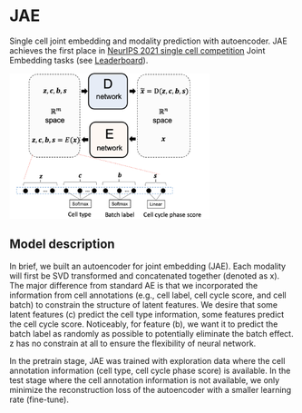 # JAE
Single cell joint embedding and modality prediction with autoencoder. JAE achieves the first place in [NeurIPS 2021 single cell competition](https://openproblems.bio/neurips_2021/) Joint Embedding tasks (see [Leaderboard](https://eval.ai/web/challenges/challenge-page/1111/leaderboard/2863)).

<img src="model_architecture.png" width="70%">

## Model description

In brief, we built an autoencoder for joint embedding (JAE). Each modality will first be SVD transformed and concatenated together (denoted as x). The major difference from standard AE is that we incorporated the information from cell annotations (e.g., cell label, cell cycle score, and cell batch) to constrain the structure of latent features. We desire that some latent features (c) predict the cell type information, some features predict the cell cycle score. Noticeably, for feature (b), we want it to predict the batch label as randomly as possible to potentially eliminate the batch effect. z has no constrain at all to ensure the flexibility of neural network.

In the pretrain stage, JAE was trained with exploration data where the cell annotation information (cell type, cell cycle phase score) is available. In the test stage where the cell annotation information is not available, we only minimize the reconstruction loss of the autoencoder with a smaller learning rate (fine-tune).

